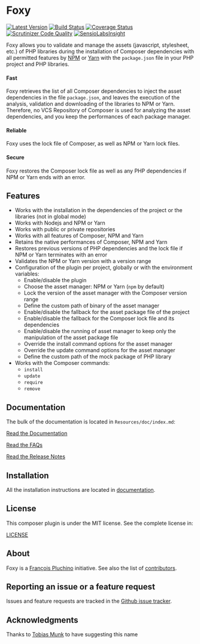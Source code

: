 Foxy
====

[![Latest Version](https://img.shields.io/packagist/v/foxy/foxy.svg)](https://packagist.org/packages/foxy/foxy)
[![Build Status](https://img.shields.io/travis/foxypkg/foxy/master.svg)](https://travis-ci.org/foxypkg/foxy)
[![Coverage Status](https://img.shields.io/coveralls/foxypkg/foxy/master.svg)](https://coveralls.io/r/foxypkg/foxy?branch=master)
[![Scrutinizer Code Quality](https://img.shields.io/scrutinizer/g/foxypkg/foxy.svg)](https://scrutinizer-ci.com/g/foxypkg/foxy?branch=master)
[![SensioLabsInsight](https://img.shields.io/sensiolabs/i/01030987-5dc5-4753-92c8-70a9de80323a.svg)](https://insight.sensiolabs.com/projects/01030987-5dc5-4753-92c8-70a9de80323a)

Foxy allows you to validate and manage the assets (javascript, stylesheet, etc.) of PHP libraries
during the installation of Composer dependencies with all permitted features
by [NPM](https://www.npmjs.com) or [Yarn](https://yarnpkg.com) with the `package.json` file
in your PHP project and PHP libraries.

#### Fast

Foxy retrieves the list of all Composer dependencies to inject the asset dependencies in the file `package.json`,
and leaves the execution of the analysis, validation and downloading of the libraries to NPM or Yarn. Therefore,
no VCS Repository of Composer is used for analyzing the asset dependencies, and you keep the performances
of each package manager.

#### Reliable

Foxy uses the lock file of Composer, as well as NPM or Yarn lock files.

#### Secure

Foxy restores the Composer lock file as well as any PHP dependencies if NPM or Yarn ends with an error.

Features
--------

- Works with the installation in the dependencies of the project or the libraries (not in global mode)
- Works with Nodejs and NPM or Yarn
- Works with public or private repositories
- Works with all features of Composer, NPM and Yarn
- Retains the native performances of Composer, NPM and Yarn
- Restores previous versions of PHP dependencies and the lock file if NPM or Yarn terminates with an error
- Validates the NPM or Yarn version with a version range
- Configuration of the plugin per project, globally or with the environment variables:
  - Enable/disable the plugin
  - Choose the asset manager: NPM or Yarn (`npm` by default)
  - Lock the version of the asset manager with the Composer version range
  - Define the custom path of binary of the asset manager
  - Enable/disable the fallback for the asset package file of the project
  - Enable/disable the fallback for the Composer lock file and its dependencies
  - Enable/disable the running of asset manager to keep only the manipulation of the asset package file
  - Override the install command options for the asset manager
  - Override the update command options for the asset manager
  - Define the custom path of the mock package of PHP library
- Works with the Composer commands:
  - `install`
  - `update`
  - `require`
  - `remove`

Documentation
-------------

The bulk of the documentation is located in `Resources/doc/index.md`:

[Read the Documentation](Resources/doc/index.md)

[Read the FAQs](Resources/doc/faqs.md)

[Read the Release Notes](https://github.com/foxypkg/foxy/releases)

Installation
------------

All the installation instructions are located in [documentation](Resources/doc/index.md).

License
-------

This composer plugin is under the MIT license. See the complete license in:

[LICENSE](LICENSE)

About
-----

Foxy is a [François Pluchino](https://github.com/francoispluchino) initiative.
See also the list of [contributors](https://github.com/foxypkg/foxy/contributors).

Reporting an issue or a feature request
---------------------------------------

Issues and feature requests are tracked in the [Github issue tracker](https://github.com/foxypkg/foxy/issues).

Acknowledgments
---------------

Thanks to [Tobias Munk](https://github.com/schmunk42) to have suggesting this name
